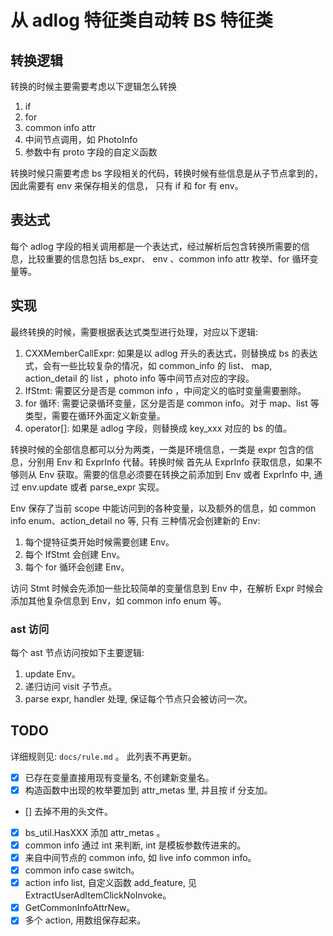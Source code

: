 # 从 adlog 特征类自动转 BS 特征类

## 转换逻辑

转换的时候主要需要考虑以下逻辑怎么转换

1. if
2. for
3. common info attr
4. 中间节点调用，如 PhotoInfo
5. 参数中有 proto 字段的自定义函数

转换时候只需要考虑 bs 字段相关的代码，转换时候有些信息是从子节点拿到的，因此需要有 env 来保存相关的信息，
只有 if 和 for 有 env。

## 表达式

每个 adlog 字段的相关调用都是一个表达式，经过解析后包含转换所需要的信息，比较重要的信息包括 bs_expr、
env 、common info attr 枚举、for 循环变量等。

## 实现

最终转换的时候，需要根据表达式类型进行处理，对应以下逻辑:

1. CXXMemberCallExpr: 如果是以 adlog 开头的表达式，则替换成 bs 的表达式，会有一些比较复杂的情况，如
   common_info 的 list、 map, action_detail 的 list ，photo info 等中间节点对应的字段。
2. IfStmt: 需要区分是否是 common info ，中间定义的临时变量需要删除。
3. for 循环: 需要记录循环变量，区分是否是 common info。对于 map、list 等类型，需要在循环外面定义新变量。
4. operator[]: 如果是 adlog 字段，则替换成 key_xxx 对应的 bs 的值。

转换时候的全部信息都可以分为两类，一类是环境信息，一类是 expr 包含的信息，分别用 Env 和 ExprInfo 代替。转换时候
首先从 ExprInfo 获取信息，如果不够则从 Env 获取。需要的信息必须要在转换之前添加到 Env 或者 ExprInfo 中, 通过
env.update 或者 parse_expr 实现。

Env 保存了当前 scope 中能访问到的各种变量，以及额外的信息，如 common info enum、action_detail no 等, 只有
三种情况会创建新的 Env:

1. 每个提特征类开始时候需要创建 Env。
2. 每个 IfStmt 会创建 Env。
3. 每个 for 循环会创建 Env。

访问 Stmt 时候会先添加一些比较简单的变量信息到 Env 中，在解析 Expr 时候会添加其他复杂信息到 Env，如 common
info enum 等。

### ast 访问

每个 ast 节点访问按如下主要逻辑:

1. update Env。
2. 递归访问 visit 子节点。
3. parse expr, handler 处理, 保证每个节点只会被访问一次。

## TODO

详细规则见: `docs/rule.md` 。
此列表不再更新。

- [x] 已存在变量直接用现有变量名, 不创建新变量名。
- [x] 构造函数中出现的枚举要加到 attr_metas 里, 并且按 if 分支加。
- [] 去掉不用的头文件。
- [x] bs_util.HasXXX 添加 attr_metas 。
- [x] common info 通过 int 来判断, int 是模板参数传进来的。
- [x] 来自中间节点的 common info, 如 live info common info。
- [x] common info case switch。
- [x] action info list, 自定义函数 add_feature, 见 ExtractUserAdItemClickNoInvoke。
- [x] GetCommonInfoAttrNew。
- [x] 多个 action, 用数组保存起来。
